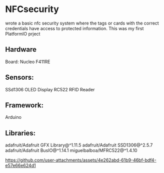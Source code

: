 # NFCsecurity
wrote a basic nfc security system where the tags or cards with the correct credentials have access to protected information. This was my first PlatformIO prject

## Hardware
Board: 
    Nucleo F411RE
## Sensors:
SSd1306 OLED Display
RC522 RFID Reader
## Framework: 
Arduino
## Libraries:
adafruit/Adafruit GFX Library@^1.11.5
adafruit/Adafruit SSD1306@^2.5.7
adafruit/Adafruit BusIO@^1.14.1
miguelbalboa/MFRC522@^1.4.10



https://github.com/user-attachments/assets/4e262abd-61b9-46bf-bdf4-e57e66e624d1

